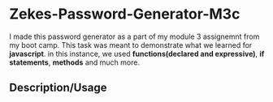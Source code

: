 # Zekes-Password-Generator-M3c

I made this password generator as a part of my module 3 assignemnt from my boot camp. This task was meant to demonstrate what we learned for **javascript**. 
in this instance, we used **functions(declared and expressive)**, **if statements**, **methods** and much more.

## Description/Usage

